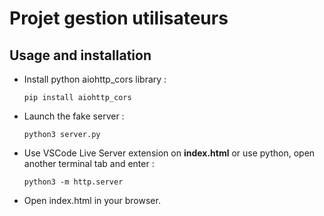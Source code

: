 # Projet gestion utilisateurs
## Usage and installation
- Install python aiohttp_cors library :
  ```{shell}
  pip install aiohttp_cors
  ```
- Launch the fake server :
  ```{shell}
  python3 server.py
  ```
- Use VSCode Live Server extension on **index.html** or use python, open another terminal tab and enter :
  ```{shell}
  python3 -m http.server
  ```

- Open index.html in your browser.
  
